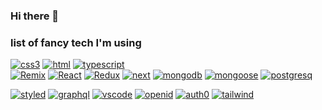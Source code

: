 ### Hi there 👋

<!--
**laszloekovacs/laszloekovacs** is a ✨ _special_ ✨ repository because its `README.md` (this file) appears on your GitHub profile.

Here are some ideas to get you started:

- 🔭 I’m currently working on ...
- 🌱 I’m currently learning ...
- 👯 I’m looking to collaborate on ...
- 🤔 I’m looking for help with ...
- 💬 Ask me about ...
- 📫 How to reach me: ...
- 😄 Pronouns: ...
- ⚡ Fun fact: ...
-->
<!--[![  label  ](   badgeurl   )] ( ) -->
### list of fancy tech I'm using
<!-- [![javascript]()](http://ok.lo) -->
[![css3](https://img.shields.io/badge/CSS3-1572B6?style=for-the-badge&logo=CSS3&logoColor=FFFFFF&logoWidth=14)](https://mdn.org)
[![html](https://img.shields.io/badge/HTML5-E34F26?style=for-the-badge&logo=HTML5&logoColor=FFFFFF&logoWidth=14)](https://mdn.org)
[![typescript](https://img.shields.io/badge/TS-3178C6?style=for-the-badge&logo=TypeScript&logoColor=FFFFFF&logoWidth=14)](http://tsc.com)
<br />
[![Remix](https://img.shields.io/badge/Remix-000000?style=for-the-badge&logo=Remix&logoColor=FFFFFF&logoWidth=14)](https://remix.run)
[![React](https://img.shields.io/badge/React-61DAFB?style=for-the-badge&logo=React&logoColor=FFFFFF&logoWidth=14)](https://react.dev)
[![Redux](https://img.shields.io/badge/Redux%20tk-764ABC?style=for-the-badge&logo=Redux&logoColor=FFFFFF&logoWidth=14)](http://reduxtoolkit.com)
[![next](https://img.shields.io/badge/Next.js-000000?style=for-the-badge&logo=Next.js&logoColor=FFFFFF&logoWidth=14)](http:/lo.hu.lo)
[![mongodb](https://img.shields.io/badge/MongoDB-47A248?style=for-the-badge&logo=MongoDB&logoColor=FFFFFF&logoWidth=14)](http://ki.ki)
[![mongoose](https://img.shields.io/badge/Mongoose-880000?style=for-the-badge&logo=Mongoose&logoColor=FFFFFF&logoWidth=14)](ht://juj.li)
[![postgresq](https://img.shields.io/badge/PostgreSQL-4169E1?style=for-the-badge&logo=PostgreSQL&logoColor=FFFFFF&logoWidth=14)](ku://io.kl)

[![styled](https://img.shields.io/badge/styled-DB7093?style=for-the-badge&logo=styled%20components&logoColor=FFFFFF&logoWidth=14)](juju://kik.li)
[![graphql](https://img.shields.io/badge/GraphQL-E10098?style=for-the-badge&logo=GraphQL&logoColor=FFFFFF&logoWidth=14)](juj.ju)
[![vscode](https://img.shields.io/badge/VSCode-007ACC?style=for-the-badge&logo=Visual%20Studio%20Code&logoColor=FFFFFF&logoWidth=14)](ki.ki.ki)
[![openid](https://img.shields.io/badge/OpenID-F78C40?style=for-the-badge&logo=OpenID&logoColor=FFFFFF&logoWidth=14)](ki.lo.lo)
[![auth0](https://img.shields.io/badge/Auth0-EB5424?style=for-the-badge&logo=Auth0&logoColor=FFFFFF&logoWidth=14)](jy.ki.ki)
[![tailwind](https://img.shields.io/badge/Tailwind%20CSS-06B6D4?style=for-the-badge&logo=Tailwind%20CSS&logoColor=FFFFFF&logoWidth=14)](lo.lo)
